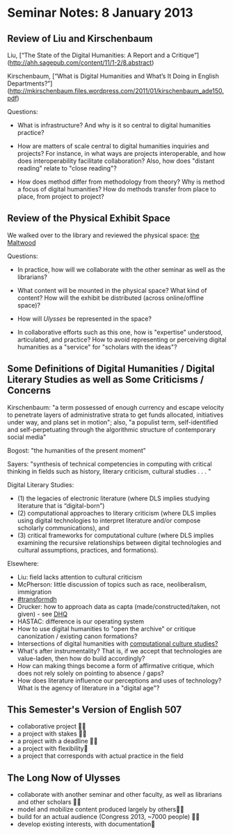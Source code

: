 # Seminar Notes: 8 January 2013 

## Review of Liu and Kirschenbaum 

Liu, [“The State of the Digital Humanities: A Report and a Critique”] (http://ahh.sagepub.com/content/11/1-2/8.abstract) 

Kirschenbaum, [“What is Digital Humanities and What’s It Doing in English Departments?”] (http://mkirschenbaum.files.wordpress.com/2011/01/kirschenbaum_ade150.pdf) 

Questions: 

* What is infrastructure? And why is it so central to digital humanities practice? 

* How are matters of scale central to digital humanities inquiries and projects? For instance, in what ways are projects interoperable, and how does interoperability facilitate collaboration? Also, how does "distant reading" relate to "close reading"? 

* How does method differ from methodology from theory? Why is method a focus of digital humanities? How do methods transfer from place to place, from project to project?

## Review of the Physical Exhibit Space 

We walked over to the library and reviewed the physical space: [the Maltwood](http://uvac.uvic.ca/)

Questions: 

* In practice, how will we collaborate with the other seminar as well as the librarians? 

* What content will be mounted in the physical space? What kind of content? How will the exhibit be distributed (across online/offline space)? 

* How will _Ulysses_ be represented in the space? 

* In collaborative efforts such as this one, how is "expertise" understood, articulated, and practice? How to avoid representing or perceiving digital humanities as a "service" for "scholars with the ideas"? 

## Some Definitions of Digital Humanities / Digital Literary Studies as well as Some Criticisms / Concerns 

Kirschenbaum: "a term possessed of enough currency and escape velocity to penetrate layers of administrative strata to get funds allocated, initiatives under way, and plans set in motion"; also, "a populist term, self-identified and self-perpetuating through the algorithmic structure of contemporary social media"

Bogost: "the humanities of the present moment" 

Sayers: "synthesis of technical competencies in computing with critical thinking in fields such as history, literary criticism, cultural studies . . . "

Digital Literary Studies: 

* (1) the legacies of electronic literature (where DLS implies studying literature that is “digital-born”)
* (2) computational approaches to literary criticism (where DLS implies using digital technologies to interpret literature and/or compose scholarly communications), and 
* (3) critical frameworks for computational culture (where DLS implies examining the recursive relationships between digital technologies and cultural assumptions, practices, and formations).

Elsewhere: 
* Liu: field lacks attention to cultural criticism 
* McPherson: little discussion of topics such as race, neoliberalism, immigration
* [#transformdh](http://transformdh.tumblr.com/)
* Drucker: how to approach data as capta (made/constructed/taken, not given) - see [DHQ](http://www.digitalhumanities.org/dhq/vol/5/1/000091/000091.html)
* HASTAC: difference is our operating system
* How to use digital humanities to "open the archive" or critique canonization / existing canon formations? 
* Intersections of digital humanities with [computational culture studies?](http://computationalculture.net/) 
* What's after instrumentality? That is, if we accept that technologies are value-laden, then how do build accordingly? 
* How can making things become a form of affirmative critique, which does not rely solely on pointing to absence / gaps? 
* How does literature influence our perceptions and uses of technology? What is the agency of literature in a "digital age"? 

## This Semester's Version of English 507 

* collaborative project 
* a project with stakes 
* a project with a deadline 
* a project with flexibility
* a project that corresponds with actual practice in the field  

## The Long Now of Ulysses 

* collaborate with another seminar and other faculty, as well as librarians and other scholars 
* model and mobilize content produced largely by others
* build for an actual audience (Congress 2013, ~7000 people) 
* develop existing interests, with documentation
